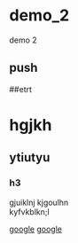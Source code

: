 # demo_2
demo 2

## push
##etrt

# hgjkh
## ytiutyu
### h3
gjuiklnj kjgoulhn\
kyfvkblkn;l

<a href="www.google.com">google</a>
<a href="www.google.com">google</a>


